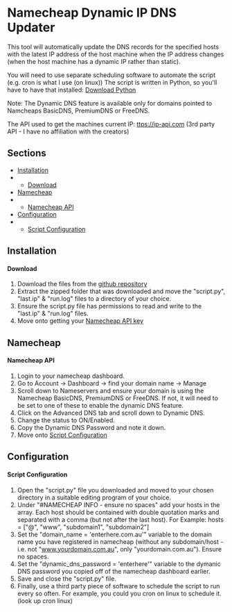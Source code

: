 # Namecheap Dynamic IP DNS Updater

This tool will automatically update the DNS records for the specified hosts with the latest IP address of the host machine when the IP address changes (when the host machine has a dynamic IP rather than static).<br>

You will need to use separate scheduling software to automate the script (e.g. cron is what I use (on linux))
The script is written in Python, so you'll have to have that installed: [Download Python](https://www.python.org/downloads/)

Note: The Dynamic DNS feature is available only for domains pointed to Namcheaps BasicDNS, PremiumDNS or FreeDNS.

The API used to get the machines current IP:
[ttps://ip-api.com](https://api.ipify.org) (3rd party API - I have no affiliation with the creators)

## Sections
* [Installation](#installation)
* - [Download](#download)
* [Namecheap](#namcheap)
* - [Namecheap API](#namecheap-api)
* [Configuration](#configuration)
* - [Script Configuration](#script-configuration)

## Installation
#### **Download**
1. Download the files from the [github repository](https://github.com/DarcyJProjects/NameCheap-DynamicDNSUpdater/archive/refs/heads/main.zip)
2. Extract the zipped folder that was downloaded and move the "script.py", "last.ip" & "run.log" files to a directory of your choice.
3. Ensure the script.py file has permissions to read and write to the "last.ip" & "run.log" files.
4. Move onto getting your [Namecheap API key](#namecheap--api)

## Namecheap
#### **Namecheap API**
1. Login to your namecheap dashboard.
2. Go to Account -> Dashboard -> find your domain name -> Manage
3. Scroll down to Nameservers and ensure your domain is using the Namecheap BasicDNS, PremiumDNS or FreeDNS. If not, it will need to be set to one of these to enable the dynamic DNS feature.
4. Click on the Advanced DNS tab and scroll down to Dynamic DNS.
5. Change the status to ON/Enabled.
6. Copy the Dynamic DNS Password and note it down.
7. Move onto [Script Configuration](#script--configuration)

## Configuration
#### **Script Configuration**
1. Open the "script.py" file you downloaded and moved to your chosen directory in a suitable editing program of your choice.
2. Under "#NAMECHEAP INFO - ensure no spaces" add your hosts in the array. Each host should be contained with double quotation marks and separated with a comma (but not after the last host). For Example: hosts = ["@", "www", "subdomain1", "subdomain2"]
3. Set the "domain_name = 'enterhere.com.au'" variable to the domain name you have registered in namecheap (without any subdomain/host - i.e. not "www.yourdomain.com.au", only "yourdomain.com.au"). Ensure no spaces.
4. Set the "dynamic_dns_password = 'enterhere'" variable to the dymanic DNS password you copied off of the namecheap dashboard earlier.
5. Save and close the "script.py" file.
6. Finally, use a third party piece of software to schedule the script to run every so often. For example, you could you cron on linux to schedule it. (look up cron linux)
